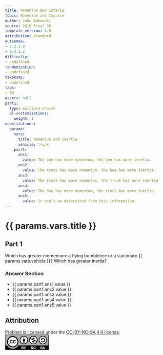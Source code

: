 ```yaml
---
title: Momentum and Interia
topic: Momentum and Impulse
author: Jake Bobowski
source: 2016 Final Q9
template_version: 1.0
attribution: standard
outcomes:
- 7.2.1.0
- 6.4.1.2
difficulty:
- undefined
randomization:
- undefined
taxonomy:
- undefined
tags:
- AK
assets: null
part1:
  type: multiple-choice
  pl-customizations:
    weight: 1
substitutions:
  params:
    vars:
      title: Momentum and Inertia
      vehicle: truck
    part1:
      ans1:
        value: The bee has more momentum, the bee has more inertia.
      ans2:
        value: The truck has more momentum, the bee has more inertia.
      ans3:
        value: The truck has more momentum, the truck has more inertia.
      ans4:
        value: The bee has more momentum, the truck has more inertia.
      ans5:
        value: It can’t be determined from this information.
---
```

# {{ params.vars.title }}
## Part 1

Which has greater momentum: a flying bumblebee or a stationary {{ params.vars.vehicle }}? Which has greater inertia?

### Answer Section

- {{ params.part1.ans1.value }}
- {{ params.part1.ans2.value }}
- {{ params.part1.ans3.value }}
- {{ params.part1.ans4.value }}
- {{ params.part1.ans5.value }}

## Attribution

Problem is licensed under the [CC-BY-NC-SA 4.0 license](https://creativecommons.org/licenses/by-nc-sa/4.0/).<br> ![The Creative Commons 4.0 license requiring attribution-BY, non-commercial-NC, and share-alike-SA license.](https://raw.githubusercontent.com/firasm/bits/master/by-nc-sa.png)